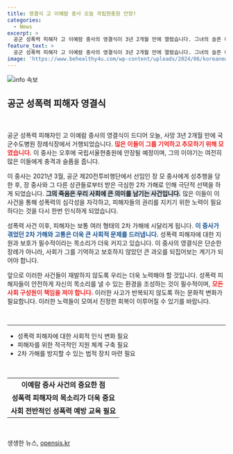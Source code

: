 ```yaml
---
title: 영결식 고 이예람 중사 오늘 국립현충원 안장!
categories:
  - News
excerpt: >
  공군 성폭력 피해자 고 이예람 중사의 영결식이 3년 2개월 만에 열렸습니다. 그녀의 슬픈 이야기가 다시 세상에 알려지며, 2차 가해의 심각성을 일깨우고 있습니다.
feature_text: >
  공군 성폭력 피해자 고 이예람 중사의 영결식이 3년 2개월 만에 열렸습니다. 그녀의 슬픈 이야기가 다시 세상에 알려지며, 2차 가해의 심각성을 일깨우고 있습니다.
image: 'https://www.behealthy4u.com/wp-content/uploads/2024/06/koreanews.jpg'
---
```


<p><img src="https://www.behealthy4u.com/wp-content/uploads/2024/06/koreanews.jpg" alt="info 속보" /></p>

<h2 data-ke-size="size26">공군 성폭력 피해자 영결식</h2>

<p data-ke-size="size16">&nbsp;</p>

<p>공군 성폭력 피해자인 고 이예람 중사의 영결식이 드디어 오늘, 사망 3년 2개월 만에 국군수도병원 장례식장에서 거행되었습니다. <b><span style="color: #ee2323;">많은 이들이 그를 기억하고 추모하기 위해 모였습니다.</span></b> 이 중사는 오후에 국립서울현충원에 안장될 예정이며, 그의 이야기는 여전히 많은 이들에게 충격과 슬픔을 줍니다. </p>

<p>이 중사는 2021년 3월, 공군 제20전투비행단에서 선임인 장 모 중사에게 성추행을 당한 후, 장 중사와 그 다른 상관들로부터 받은 극심한 2차 가해로 인해 극단적 선택을 하게 되었습니다. <b><span style="background-color: #21538527;">그의 죽음은 우리 사회에 큰 의미를 남기는 사건입니다.</span></b> 많은 이들이 이 사건을 통해 성폭력의 심각성을 자각하고, 피해자들의 권리를 지키기 위한 노력이 필요하다는 것을 다시 한번 인식하게 되었습니다. </p>

<p>성폭력 사건 이후, 피해자는 보통 여러 형태의 2차 가해에 시달리게 됩니다. <b><span style="color: #1a5490;">이 중사가 겪었던 2차 가해와 고통은 더욱 큰 사회적 문제를 드러냅니다.</span></b> 성폭력 피해자에 대한 지원과 보호가 필수적이라는 목소리가 더욱 커지고 있습니다. 이 중사의 영결식은 단순한 장례가 아니라, 사회가 그를 기억하고 보호하지 않았던 큰 과오를 되집어보는 계기가 되어야 합니다. </p>

<p>앞으로 이러한 사건들이 재발하지 않도록 우리는 더욱 노력해야 할 것입니다. 성폭력 피해자들이 안전하게 자신의 목소리를 낼 수 있는 환경을 조성하는 것이 필수적이며, <b><span style="color: #ee2323;">모든 사회 구성원이 책임을 져야 합니다.</span></b> 이러한 사고가 반복되지 않도록 하는 문화적 변화가 필요합니다. 이러한 노력들이 모여서 진정한 회복이 이루어질 수 있기를 바랍니다. </p>

<p data-ke-size="size16">&nbsp;</p>

<hr>

<ul>
<li>성폭력 피해자에 대한 사회적 인식 변화 필요</li>
<li>피해자를 위한 적극적인 지원 체계 구축 필요</li>
<li>2차 가해를 방지할 수 있는 법적 장치 마련 필요</li>
</ul>

<p data-ke-size="size16">&nbsp;</p>

<table>
<tr>
<td style="text-align: center; height: 17px;"><b>이예람 중사 사건의 중요한 점</b></td>
</tr>
<tr>
<td style="text-align: center; height: 17px;"><b>성폭력 피해자의 목소리가 더욱 중요</b></td>
</tr>
<tr>
<td style="text-align: center; height: 17px;"><b>사회 전반적인 성폭력 예방 교육 필요</b></td>
</tr>
</table>

<p data-ke-size="size16">&nbsp;</p>
생생한 뉴스, <a href="https://opensis.kr" rel="dofollow">opensis.kr</a>


